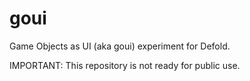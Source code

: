 # goui

Game Objects as UI (aka goui) experiment for Defold.

IMPORTANT: This repository is not ready for public use.
